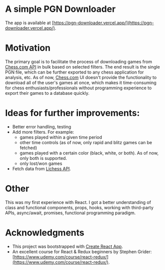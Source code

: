 # A simple PGN Downloader

The app is available at [https://pgn-downloader.vercel.app/](https://pgn-downloader.vercel.app/). 

# Motivation

The primary goal is to facilitate the process of downloading games from [Chess.com API](https://www.chess.com/news/view/published-data-api) in bulk based on selected filters. The end result is the single PGN file, which can be further exported to any chess application for analysis, etc. As of now, [Chess.com](https://chess.com) UI doesn't provide the functionality to download all of the user's games at once, which makes it time-consuming for chess enthusiasts/professionals without programming experience to export their games to a database quickly.

# Ideas for further improvements:

- Better error handling, testing
- Add more filters. For example:
    * games played within a given time period
    * other time controls (as of now, only rapid and blitz games can be fetched)
    * games played with a certain color (black, white, or both). As of now, only both is supported.
    * only lost/won games
- Fetch data from [Lichess API](https://lichess.org/api).


# Other

This was my first experience with React. I got a better understanding of class and functional components, props, hooks, working with third-party APIs, async/await, promises, functional programming paradigm.


# Acknowledgments

* This project was bootstrapped with [Create React App](https://github.com/facebook/create-react-app).
* An excellent course for React & Redux beginners by Stephen Grider: [https://www.udemy.com/course/react-redux/](https://www.udemy.com/course/react-redux/).



